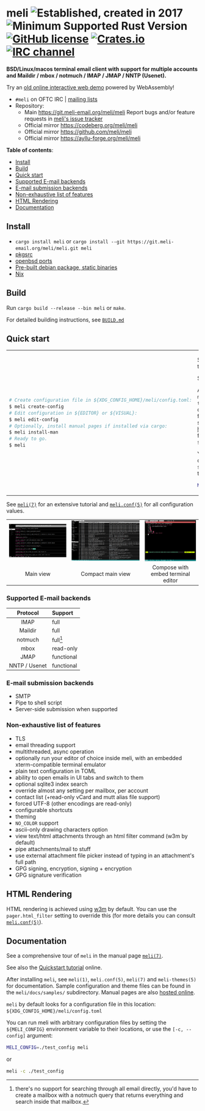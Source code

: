 # meli  ![Established, created in 2017](https://img.shields.io/badge/Est.-2017-blue) ![Minimum Supported Rust Version](https://img.shields.io/badge/MSRV-1.70.0-blue) [![GitHub license](https://img.shields.io/github/license/meli/meli)](https://github.com/meli/meli/blob/master/COPYING) [![Crates.io](https://img.shields.io/crates/v/meli)](https://crates.io/crates/meli) [![IRC channel](https://img.shields.io/badge/irc.oftc.net-%23meli-blue)](ircs://irc.oftc.net:6697/%23meli)

**BSD/Linux/macos terminal email client with support for multiple accounts and Maildir / mbox / notmuch / IMAP / JMAP / NNTP (Usenet).**

Try an [old online interactive web demo](https://meli-email.org/wasm2.html "online interactive web demo") powered by WebAssembly!

* `#meli` on OFTC IRC | [mailing lists](https://lists.meli-email.org/)
* Repository:
  - Main <https://git.meli-email.org/meli/meli> Report bugs and/or feature requests in [meli's issue tracker](https://git.meli-email.org/meli/meli/issues "meli gitea issue tracker")
  - Official mirror <https://codeberg.org/meli/meli>
  - Official mirror <https://github.com/meli/meli>
  - Official mirror <https://ayllu-forge.org/meli/meli>

**Table of contents**:

- [Install](#install)
- [Build](#build)
- [Quick start](#quick-start)
- [Supported E-mail backends](#supported-e-mail-backends)
- [E-mail submission backends](#e-mail-submission-backends)
- [Non-exhaustive list of features](#non-exhaustive-list-of-features)
- [HTML Rendering](#html-rendering)
- [Documentation](#documentation)

## Install

- `cargo install meli` or `cargo install --git https://git.meli-email.org/meli/meli.git meli`
- [pkgsrc](https://pkgsrc.se/mail/meli)
- [openbsd ports](https://openports.pl/path/mail/meli)
- [Pre-built debian package, static binaries](https://github.com/meli/meli/releases/ "github releases for meli")
- [Nix](https://search.nixos.org/packages?show=meli&query=meli&from=0&size=30&sort=relevance&channel=unstable#disabled "nixos package search results for 'meli'")

## Build

Run `cargo build --release --bin meli` or `make`.

For detailed building instructions, see [`BUILD.md`](./BUILD.md)

## Quick start

<table>
<tr><td>

```sh
# Create configuration file in ${XDG_CONFIG_HOME}/meli/config.toml:
$ meli create-config
# Edit configuration in ${EDITOR} or ${VISUAL}:
$ meli edit-config
# Optionally, install manual pages if installed via cargo:
$ meli install-man
# Ready to go.
$ meli
```

</td><td>

See a comprehensive tour of `meli` in the manual page [`meli(7)`](./meli/docs/meli.7).

See also the [Quickstart tutorial](https://meli-email.org/documentation.html#quick-start) online.

After installing `meli`, see `meli(1)`, `meli.conf(5)`, `meli(7)` and `meli-themes(5)` for documentation.
Sample configuration and theme files can be found in the `meli/docs/samples/` subdirectory.
Manual pages are also [hosted online](https://meli-email.org/documentation.html "meli documentation").
`meli` by default looks for a configuration file in this location: `${XDG_CONFIG_HOME}/meli/config.toml`.

You can run meli with arbitrary configuration files by setting the `${MELI_CONFIG}` environment variable to their locations, i.e.:

```sh
MELI_CONFIG=./test_config cargo run
```

</td></tr>
</table>

See [`meli(7)`](./meli/docs/meli.7) for an extensive tutorial and [`meli.conf(5)`](./meli/docs/meli.conf.5) for all configuration values.

| | | |
:---:|:---:|:---:
![Main view screenshot](./meli/docs/screenshots/main.webp "mail meli view screenshot")  |  ![Compact main view screenshot](./meli/docs/screenshots/compact.webp "compact main view screenshot") | ![Compose with embed terminal editor screenshot](./meli/docs/screenshots/compose.webp "composing view screenshot")
Main view             |  Compact main view | Compose with embed terminal editor

### Supported E-mail backends

| Protocol     | Support         |
|:------------:|:----------------|
| IMAP         | full            |
| Maildir      | full            |
| notmuch      | full[^0]        |
| mbox         | read-only       |
| JMAP         | functional      |
| NNTP / Usenet| functional      |

[^0]: there's no support for searching through all email directly, you'd have to
      create a mailbox with a notmuch query that returns everything and search
      inside that mailbox.

### E-mail submission backends

- SMTP
- Pipe to shell script
- Server-side submission when supported

### Non-exhaustive list of features

- TLS
- email threading support
- multithreaded, async operation
- optionally run your editor of choice inside meli, with an embedded
  xterm-compatible terminal emulator
- plain text configuration in TOML
- ability to open emails in UI tabs and switch to them
- optional sqlite3 index search
- override almost any setting per mailbox, per account
- contact list (+read-only vCard and mutt alias file support)
- forced UTF-8 (other encodings are read-only)
- configurable shortcuts
- theming
- `NO_COLOR` support
- ascii-only drawing characters option
- view text/html attachments through an html filter command (w3m by default)
- pipe attachments/mail to stuff
- use external attachment file picker instead of typing in an attachment's full path
- GPG signing, encryption, signing + encryption
- GPG signature verification

## HTML Rendering

HTML rendering is achieved using [w3m](https://github.com/tats/w3m) by default.
You can use the `pager.html_filter` setting to override this (for more details you can consult [`meli.conf(5)`](./meli/docs/meli.conf.5)).


## Documentation

See a comprehensive tour of `meli` in the manual page [`meli(7)`](./meli/docs/meli.7).

See also the [Quickstart tutorial](https://meli-email.org/documentation.html#quick-start) online.

After installing `meli`, see `meli(1)`, `meli.conf(5)`, `meli(7)` and `meli-themes(5)` for documentation.
Sample configuration and theme files can be found in the `meli/docs/samples/` subdirectory.
Manual pages are also [hosted online](https://meli-email.org/documentation.html "meli documentation").

`meli` by default looks for a configuration file in this location: `${XDG_CONFIG_HOME}/meli/config.toml`

You can run meli with arbitrary configuration files by setting the `${MELI_CONFIG}` environment variable to their locations, or use the `[-c, --config]` argument:

```sh
MELI_CONFIG=./test_config meli
```

or

```sh
meli -c ./test_config
```

